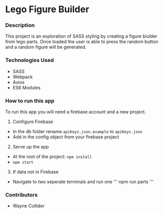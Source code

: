 # Lego Figure Builder

### Description
This project is an exploration of SASS styling by creating a figure biulder from lego parts. Once loaded the user is able to press the random button and a random figure will be generated. 

### Technologies Used
* SASS
* Webpack
* Axios
* ES6 Modules

### How to run this app
To run this app you will need a firebase account and a new project.

1.  Configure Firebase
* In the db folder rename `apiKeys.json.example` to `apiKeys.json`
* Add in the config object from your firebase project
2.  Serve up the app
* At the root of the project: `npm install`
* `npm start`
3. If data not in Firebase
* Navigate to two seperate terminals and run one
'''
npm run parts
'''

### Contributors
* Wayne Collider
